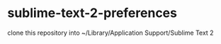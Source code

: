 sublime-text-2-preferences
==========================

clone this repository into ~/Library/Application Support/Sublime Text 2
